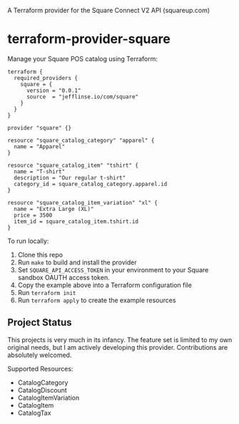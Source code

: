 A Terraform provider for the Square Connect V2 API (squareup.com)

# terraform-provider-square

Manage your Square POS catalog using Terraform:

```hcl
terraform {
  required_providers {
    square = {
      version = "0.0.1"
      source  = "jefflinse.io/com/square"
    }
  }
}

provider "square" {}

resource "square_catalog_category" "apparel" {
  name = "Apparel"
}

resource "square_catalog_item" "tshirt" {
  name = "T-shirt"
  description = "Our regular t-shirt"
  category_id = square_catalog_category.apparel.id
}

resource "square_catalog_item_variation" "xl" {
  name = "Extra Large (XL)"
  price = 3500
  item_id = square_catalog_item.tshirt.id
}

```

To run locally:

1. Clone this repo
2. Run `make` to build and install the provider
3. Set `SQUARE_API_ACCESS_TOKEN` in your environment to your Square sandbox OAUTH access token.
4. Copy the example above into a Terraform configuration file
5. Run `terraform init`
6. Run `terraform apply` to create the example resources

## Project Status

This projects is very much in its infancy. The feature set is limited to my own original needs, but I am actively developing this provider. Contributions are absolutely welcomed.

Supported Resources:

- CatalogCategory
- CatalogDiscount
- CatalogItemVariation
- CatalogItem
- CatalogTax
